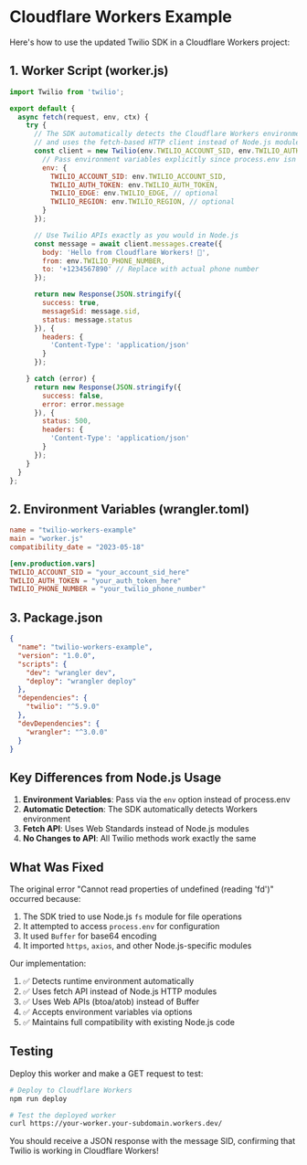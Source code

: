 # Cloudflare Workers Example

Here's how to use the updated Twilio SDK in a Cloudflare Workers project:

## 1. Worker Script (worker.js)

```javascript
import Twilio from 'twilio';

export default {
  async fetch(request, env, ctx) {
    try {
      // The SDK automatically detects the Cloudflare Workers environment
      // and uses the fetch-based HTTP client instead of Node.js modules
      const client = new Twilio(env.TWILIO_ACCOUNT_SID, env.TWILIO_AUTH_TOKEN, {
        // Pass environment variables explicitly since process.env isn't available
        env: {
          TWILIO_ACCOUNT_SID: env.TWILIO_ACCOUNT_SID,
          TWILIO_AUTH_TOKEN: env.TWILIO_AUTH_TOKEN,
          TWILIO_EDGE: env.TWILIO_EDGE, // optional
          TWILIO_REGION: env.TWILIO_REGION, // optional
        }
      });

      // Use Twilio APIs exactly as you would in Node.js
      const message = await client.messages.create({
        body: 'Hello from Cloudflare Workers! 🚀',
        from: env.TWILIO_PHONE_NUMBER,
        to: '+1234567890' // Replace with actual phone number
      });

      return new Response(JSON.stringify({
        success: true,
        messageSid: message.sid,
        status: message.status
      }), {
        headers: {
          'Content-Type': 'application/json'
        }
      });

    } catch (error) {
      return new Response(JSON.stringify({
        success: false,
        error: error.message
      }), {
        status: 500,
        headers: {
          'Content-Type': 'application/json'
        }
      });
    }
  }
};
```

## 2. Environment Variables (wrangler.toml)

```toml
name = "twilio-workers-example"
main = "worker.js"
compatibility_date = "2023-05-18"

[env.production.vars]
TWILIO_ACCOUNT_SID = "your_account_sid_here"
TWILIO_AUTH_TOKEN = "your_auth_token_here"
TWILIO_PHONE_NUMBER = "your_twilio_phone_number"
```

## 3. Package.json

```json
{
  "name": "twilio-workers-example",
  "version": "1.0.0",
  "scripts": {
    "dev": "wrangler dev",
    "deploy": "wrangler deploy"
  },
  "dependencies": {
    "twilio": "^5.9.0"
  },
  "devDependencies": {
    "wrangler": "^3.0.0"
  }
}
```

## Key Differences from Node.js Usage

1. **Environment Variables**: Pass via the `env` option instead of process.env
2. **Automatic Detection**: The SDK automatically detects Workers environment
3. **Fetch API**: Uses Web Standards instead of Node.js modules
4. **No Changes to API**: All Twilio methods work exactly the same

## What Was Fixed

The original error "Cannot read properties of undefined (reading 'fd')" occurred because:

1. The SDK tried to use Node.js `fs` module for file operations
2. It attempted to access `process.env` for configuration
3. It used `Buffer` for base64 encoding
4. It imported `https`, `axios`, and other Node.js-specific modules

Our implementation:

1. ✅ Detects runtime environment automatically
2. ✅ Uses fetch API instead of Node.js HTTP modules
3. ✅ Uses Web APIs (btoa/atob) instead of Buffer
4. ✅ Accepts environment variables via options
5. ✅ Maintains full compatibility with existing Node.js code

## Testing

Deploy this worker and make a GET request to test:

```bash
# Deploy to Cloudflare Workers
npm run deploy

# Test the deployed worker
curl https://your-worker.your-subdomain.workers.dev/
```

You should receive a JSON response with the message SID, confirming that Twilio is working in Cloudflare Workers!